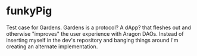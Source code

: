 # funkyPig
Test case for Gardens. 
Gardens is a protocol? A dApp?
that fleshes out and otherwise "improves" the user experience with Aragon DAOs.
Instead of inserting myself in the dev's repository and banging things around
I'm creating an alternate implementation.
